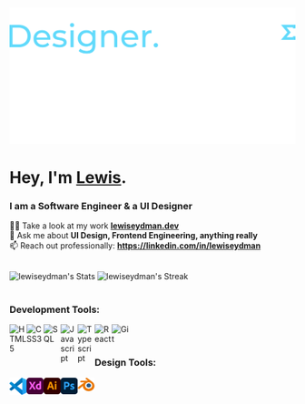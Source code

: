 <div>
<img src="https://raw.githubusercontent.com/lewiseydman/lewiseydman/main/lewiseydman.png">
</div>
<div align="left">
<h1 align="left">Hey, I'm <a href="https://lewiseydman.dev" target="_blank">Lewis</a>.</h1>
<h3 align="left">I am a Software Engineer & a UI Designer</h3>

👨‍💻 Take a look at my work **[lewiseydman.dev](https://lewiseydman.dev)**<br>
💬 Ask me about **UI Design, Frontend Engineering, anything really**<br>
📫 Reach out professionally: **https://linkedin.com/in/lewiseydman**
<br />
<br />

![lewiseydman's Stats](https://github-readme-stats.vercel.app/api?username=lewiseydman&theme=react&card_width=487&show_icons=true&hide_border=false&count_private=true)
![lewiseydman's Streak](https://github-readme-streak-stats.herokuapp.com/?user=lewiseydman&theme=react&card_width=487&hide_border=false)
<br />
<br />

### Development Tools:

<a href="https://www.w3schools.com/html/" target="_blank"><img align="left" alt="HTML5" width="30px" src="https://cdn.jsdelivr.net/gh/devicons/devicon@latest/icons/html5/html5-original.svg" /></a>
<a href="https://www.w3schools.com/css/" target="_blank"><img align="left" alt="CSS3" width="30px" src="https://cdn.jsdelivr.net/gh/devicons/devicon@latest/icons/css3/css3-original.svg" /></a>
<a href="https://www.w3schools.com/sql/" target="_blank"><img align="left" alt="SQL" width="30px" src="https://cdn.jsdelivr.net/gh/devicons/devicon@latest/icons/azuresqldatabase/azuresqldatabase-original.svg" /></a>
<a href="https://www.w3schools.com/js/" target="_blank"><img align="left" alt="Javascript" width="30px" src="https://cdn.jsdelivr.net/gh/devicons/devicon@latest/icons/javascript/javascript-original.svg" /></a>
<a href="https://www.typescriptlang.org/" target="_blank"><img align="left" alt="Typescript" width="30px" src="https://cdn.jsdelivr.net/gh/devicons/devicon@latest/icons/typescript/typescript-original.svg" /></a>
<a href="https://react.dev/" target="_blank"><img align="left" alt="React" width="30px" src="https://cdn.jsdelivr.net/gh/devicons/devicon@latest/icons/react/react-original.svg" /></a>
<a href="https://git-scm.com/" target="_blank"><img align="left" alt="Git" width="30px" src="https://cdn.jsdelivr.net/gh/devicons/devicon@latest/icons/git/git-original.svg" /></a>
<br />
<br />
### Design Tools:

<img align="left" alt="Visual Studio Code" width="30px" src="https://raw.githubusercontent.com/github/explore/80688e429a7d4ef2fca1e82350fe8e3517d3494d/topics/visual-studio-code/visual-studio-code.png" />
<a href="https://www.adobe.com/products/xd.html" target="_blank"> <img align="left" alt="XD" width="30px" src="https://github.com/Aakarsh-B/trying-repos/blob/master/adobexd.png?raw=true"/> </a> 
<a href="https://www.adobe.com/in/products/illustrator.html" target="_blank"> <img align="left" alt="Illustrator" width="30px" src="https://github.com/Aakarsh-B/trying-repos/blob/master/illustrator.png?raw=true"/> </a> 
<a href="https://www.photoshop.com/en" target="_blank"> <img align="left" alt="Photoshop" width="30px" src="https://github.com/Aakarsh-B/trying-repos/blob/master/photoshop.png?raw=true"/> </a>
<a href="https://www.blender.org" target="_blank"> <img align="left" alt="Figma" width="30px" src="https://github.com/Aakarsh-B/trying-repos/blob/master/blender.png?raw=true"/> </a>
<br />
<br />

</div>
